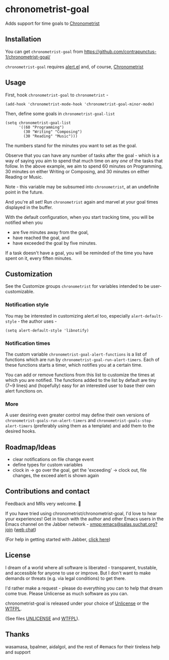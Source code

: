 # chronometrist-goal
Adds support for time goals to [Chronometrist](https://github.com/contrapunctus-1/chronometrist/)

## Installation
You can get `chronometrist-goal` from https://github.com/contrapunctus-1/chronometrist-goal/

`chronometrist-goal` requires [alert.el](https://github.com/jwiegley/alert) and, of course, [Chronometrist](https://github.com/contrapunctus-1/chronometrist/)

## Usage
First, hook `chronometrist-goal` to `chronometrist` -
```elisp
(add-hook 'chronometrist-mode-hook 'chronometrist-goal-minor-mode)
```

Then, define some goals in `chronometrist-goal-list`
```elisp
(setq chronometrist-goal-list
      '((60 "Programming")
        (30 "Writing" "Composing")
        (30 "Reading" "Music")))
```
The numbers stand for the minutes you want to set as the goal.

Observe that you can have any number of tasks after the goal - which is a way of saying you aim to spend that much time on any *one* of the tasks that follow. In the above example, we aim to spend 60 minutes on Programming, 30 minutes on either Writing or Composing, and 30 minutes on either Reading or Music.

Note - this variable may be subsumed into `chronometrist`, at an undefinite point in the future.

And you're all set! Run `chronometrist` again and marvel at your goal times displayed in the buffer.

With the default configuration, when you start tracking time, you will be notified when you
* are five minutes away from the goal,
* have reached the goal, and
* have exceeded the goal by five minutes.

If a task doesn't have a goal, you will be reminded of the time you have spent on it, every fiften minutes.

## Customization
See the Customize groups `chronometrist` for variables intended to be user-customizable.

### Notification style
You may be interested in customizing alert.el too, especially `alert-default-style` - the author uses -
```elisp
(setq alert-default-style 'libnotify)
```

### Notification times
The custom variable `chronometrist-goal-alert-functions` is a list of functions which are run by `chronometrist-goal-run-alert-timers`. Each of these functions starts a timer, which notifies you at a certain time.

You can add or remove functions from this list to customize the times at which you are notified. The functions added to the list by default are tiny (7~9 lines) and (hopefully) easy for an interested user to base their own alert functions on.

### More
A user desiring even greater control may define their own versions of `chronometrist-goals-run-alert-timers` and `chronometrist-goals-stop-alert-timers` (preferably using them as a template) and add them to the desired hooks.

## Roadmap/Ideas
* clear notifications on file change event
* define types for custom variables
* clock in -> go over the goal, get the 'exceeding' -> clock out, file changes, the exceed alert is shown again

## Contributions and contact
Feedback and MRs very welcome. 🙂

If you have tried using chronometrist/chronometrist-goal, I'd love to hear your experiences! Get in touch with the author and other Emacs users in the Emacs channel on the Jabber network - [xmpp:emacs@salas.suchat.org?join](https://conversations.im/j/emacs@salas.suchat.org) ([web chat](https://inverse.chat/#converse/room?jid=emacs@salas.suchat.org))

(For help in getting started with Jabber, [click here](https://xmpp.org/getting-started/))

## License
I dream of a world where all software is liberated - transparent, trustable, and accessible for anyone to use or improve. But I don't want to make demands or threats (e.g. via legal conditions) to get there.

I'd rather make a request - please do everything you can to help that dream come true. Please Unlicense as much software as you can.

chronometrist-goal is released under your choice of [Unlicense](https://unlicense.org/) or the [WTFPL](http://www.wtfpl.net/).

(See files [UNLICENSE](UNLICENSE) and [WTFPL](WTFPL)).

## Thanks
wasamasa, bpalmer, aidalgol, and the rest of #emacs for their tireless help and support
